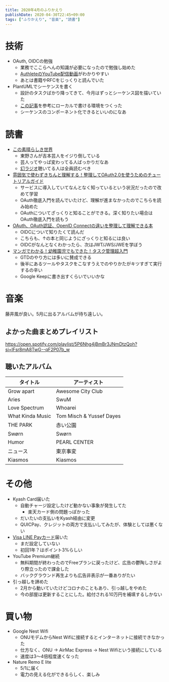 ```yaml
---
title: 2020年4月のふりかえり
publishDate: 2020-04-30T22:45+09:00
tags: ["ふりかえり", "音楽", "読書"]
---
```


# 技術

- OAuth, OIDCの勉強
  - 業務でここらへんの知識が必要になったので勉強し始めた
  - [AuthleteのYouTube配信動画](https://www.youtube.com/watch?v=PKPj_MmLq5E)がわかりやすい
  - あとは書籍やRFCをじっくりと読んでいた
- PlantUMLでシーケンスを書く
  - 設計のタスクばかり降ってきて、今月はずっとシーケンス図を描いていた
  - [この記事](https://dev.classmethod.jp/articles/plantuml-server-on-docker/)を参考にローカルで書ける環境をつくった
  - シーケンスのコンポーネント化できるといいのになあ

# 読書

- [この素晴らしき世界](https://www.amazon.co.jp/dp/B085PPW3T3/)
  - 東野さんが吉本芸人をイジり倒している
  - 芸人ってやっぱ変わってる人ばっかりだなあ
  - [幻ラジオ](https://www.youtube.com/channel/UCSK4Ikp1v5WPe30pTJVe6Zw)聴いてる人は全員読むべき
- [雰囲気で使わずきちんと理解する！整理してOAuth2.0を使うためのチュートリアルガイド](https://www.amazon.co.jp/dp/B07XT8H2YG)
  - サービスに導入していてなんとなく知っているという状況だったので改めて学習
  - OAuth徹底入門を読んでいたけど、理解が進まなかったのでこちらを読み始めた
  - OAuthについてざっくりと知ることができる。深く知りたい場合はOAuth徹底入門を読もう
- [OAuth、OAuth認証、OpenID Connectの違いを整理して理解できる本](https://authya.booth.pm/items/1550861)
  - OIDCについて知りたくて読んだ
  - こちらも、↑の本と同じようにざっくりと知るには良い
  - OIDCがなんとなくわかったら、次はJWT/JWS/JWEを学ぼう
- [マンガでわかる！幼稚園児でもできた！タスク管理超入門](https://www.amazon.co.jp/dp/B00FB22EDS/)
  - GTDのやり方には多いに賛成できる
  - 後半にあるツールやタスクをこなすうえでのやりかたがキツすぎて実行するの辛い
  - Google Keepに書き出すくらいでいいかな

# 音楽

藤井風が良い。5月に出るアルバムが待ち遠しい。

## よかった曲まとめプレイリスト

https://open.spotify.com/playlist/5P6Nhg4jBmBr3JNmDtzQoh?si=lFsr8mA8TwG--qF2P07b_w

## 聴いたアルバム

| タイトル         | アーティスト             |
| ---------------- | ------------------------ |
| Grow apart       | Awesome City Club        |
| Aries            | SwuM                     |
| Love Spectrum    | Whoarei                  |
| What Kinda Music | Tom Misch & Yussef Dayes |
| THE PARK         | 赤い公園                 |
| Swørn            | Swørn                    |
| Humor            | PEARL CENTER             |
| ニュース         | 東京事変                 |
| Kiasmos          | Kiasmos                  |

# その他

- Kyash Card届いた
  - 自動チャージ設定したけど動かない事象が発生してた
    - 楽天カード側の問題っぽかった
  - だいたいの支払いをKyash経由に変更
  - QUICPay、クレジットの両方で支払いしてみたが、体験としては悪くない
- [Visa LINE Payカード](https://linepay.line.me/campaign/limited-card/)届いた
  - まだ設定していない
  - 初回1年？はポイント3%らしい
- YouTube Premium継続
  - 無料期間が終わったのでFreeプランに戻ったけど、広告の鬱陶しさがより際立ったので課金した
  - バックグラウンド再生よりも広告非表示が一番ありがたい
- 引っ越しを諦めた
  - 2月から動いていたけどコロナのこともあり、引っ越しをやめた
  - 今の部屋は更新することにした。給付される10万円を補填するしかない

# 買い物

- Google Nest Wifi
  - ONUモデムからNest Wifiに接続するとインターネットに接続できなかった
  - 仕方なく、ONU → AirMac Express → Nest Wifiという接続にしている
  - 速度は3〜4倍程度速くなった
 - Nature Remo E lite
   - 5/1に届く
   - 電力の見える化ができるらしく、楽しみ
